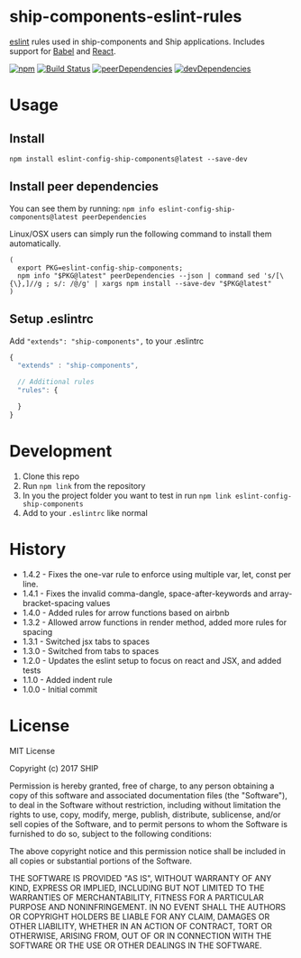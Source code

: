 # ship-components-eslint-rules
[eslint](http://eslint.org/) rules used in ship-components and Ship applications. Includes support for [Babel](https://github.com/babel/babel-eslint) and [React](https://github.com/yannickcr/eslint-plugin-react).

[![npm](https://img.shields.io/npm/v/eslint-config-ship-components.svg?maxAge=2592000)](https://www.npmjs.com/package/eslint-config-ship-components)
[![Build Status](http://img.shields.io/travis/ship-components/ship-components-eslint-rules/master.svg?style=flat)](https://travis-ci.org/ship-components/ship-components-eslint-rules)
[![peerDependencies](https://img.shields.io/david/peer/ship-components/ship-components-eslint-rules.svg?style=flat)](https://david-dm.org/ship-components/ship-components-eslint-rules?type=peer)
[![devDependencies](https://img.shields.io/david/dev/ship-components/ship-components-eslint-rules.svg?style=flat)](https://david-dm.org/ship-components/ship-components-eslint-rules?type=dev)

# Usage
## Install

`npm install eslint-config-ship-components@latest --save-dev`

## Install peer dependencies

You can see them by running: `npm info eslint-config-ship-components@latest peerDependencies`

Linux/OSX users can simply run the following command to install them automatically.
```shell
(
  export PKG=eslint-config-ship-components;
  npm info "$PKG@latest" peerDependencies --json | command sed 's/[\{\},]//g ; s/: /@/g' | xargs npm install --save-dev "$PKG@latest"
)
```

## Setup .eslintrc
Add `"extends": "ship-components",` to your .eslintrc

```js
{
  "extends" : "ship-components",

  // Additional rules
  "rules": {

  }
}
```

# Development

1. Clone this repo
2. Run `npm link` from the repository
3. In you the project folder you want to test in run `npm link eslint-config-ship-components`
4. Add to your `.eslintrc` like normal

# History
* 1.4.2 - Fixes the one-var rule to enforce using multiple var, let, const per line.
* 1.4.1 - Fixes the invalid comma-dangle, space-after-keywords and array-bracket-spacing values
* 1.4.0 - Added rules for arrow functions based on airbnb
* 1.3.2 - Allowed arrow functions in render method, added more rules for spacing
* 1.3.1 - Switched jsx tabs to spaces
* 1.3.0 - Switched from tabs to spaces
* 1.2.0 - Updates the eslint setup to focus on react and JSX, and added tests
* 1.1.0 - Added indent rule
* 1.0.0 - Initial commit

# License
MIT License

Copyright (c) 2017 SHIP

Permission is hereby granted, free of charge, to any person obtaining a copy
of this software and associated documentation files (the "Software"), to deal
in the Software without restriction, including without limitation the rights
to use, copy, modify, merge, publish, distribute, sublicense, and/or sell
copies of the Software, and to permit persons to whom the Software is
furnished to do so, subject to the following conditions:

The above copyright notice and this permission notice shall be included in all
copies or substantial portions of the Software.

THE SOFTWARE IS PROVIDED "AS IS", WITHOUT WARRANTY OF ANY KIND, EXPRESS OR
IMPLIED, INCLUDING BUT NOT LIMITED TO THE WARRANTIES OF MERCHANTABILITY,
FITNESS FOR A PARTICULAR PURPOSE AND NONINFRINGEMENT. IN NO EVENT SHALL THE
AUTHORS OR COPYRIGHT HOLDERS BE LIABLE FOR ANY CLAIM, DAMAGES OR OTHER
LIABILITY, WHETHER IN AN ACTION OF CONTRACT, TORT OR OTHERWISE, ARISING FROM,
OUT OF OR IN CONNECTION WITH THE SOFTWARE OR THE USE OR OTHER DEALINGS IN THE
SOFTWARE.
